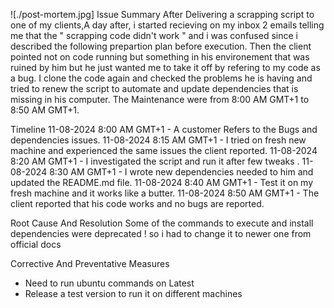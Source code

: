 ![./post-mortem.jpg]
Issue Summary
After Delivering a scrapping script to one of my clients,A day after, i started recieving on my inbox 2 emails telling me that the " scrapping code didn't work " and i was confused since i described the following prepartion plan before execution.
Then the client pointed not on code running but something in his environement that was ruined by him but he just wanted me to take it off by refering to my code as a bug. I clone the code again and checked the problems he is having and tried to renew the script to automate and update dependencies that is missing in his computer.
The Maintenance were from 8:00 AM GMT+1 to 8:50 AM GMT+1.  

Timeline
11-08-2024 8:00 AM GMT+1 -  A customer Refers to the Bugs and dependencies issues.
11-08-2024 8:15 AM GMT+1  - I tried on fresh new machine and experienced the same issues the client reported.
11-08-2024 8:20 AM GMT+1 - I investigated the script and run it after few tweaks .
11-08-2024 8:30 AM GMT+1 - I wrote new dependencies needed to him and updated the README.md file.
11-08-2024 8:40 AM GMT+1 - Test it on my fresh machine and it works like a butter.
11-08-2024 8:50 AM GMT+1 - The client reported that his code works and no bugs are reported.


Root Cause And Resolution
Some of the commands to execute and install dependencies were deprecated ! so i had to change it to newer one from official docs

Corrective And Preventative Measures
- Need to run ubuntu commands on Latest
- Release a test version to run it on different machines

